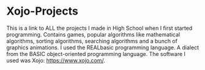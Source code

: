 # Xojo-Projects

This is a link to ALL the projects I made in High School when I first started programming. Contains games, popular algorithms like mathematical algorithms, sorting algorithms, searching algorithms and a bunch of graphics animations. I used the REALbasic programming language. A dialect from the BASIC object-oriented programming language. The software I used was Xojo: https://www.xojo.com/. 
